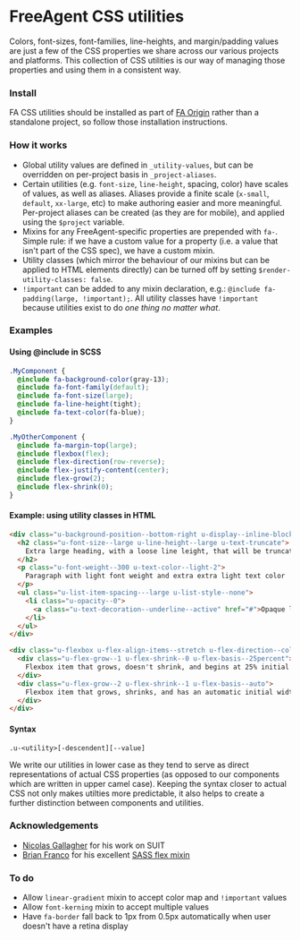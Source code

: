 # FreeAgent CSS utilities
Colors, font-sizes, font-families, line-heights, and margin/padding values are just a few of the CSS properties we share across our various projects and platforms. This collection of CSS utilities is our way of managing those properties and using them in a consistent way.

### Install

FA CSS utilities should be installed as part of [FA Origin](https://github.com/fac/fa-origin) rather than a standalone project, so follow those installation instructions.

### How it works

* Global utility values are defined in `_utility-values`, but can be overridden on per-project basis in `_project-aliases`.
* Certain utilities (e.g. `font-size`, `line-height`, spacing, color) have scales of values, as well as aliases. Aliases provide a finite scale (`x-small`, `default`, `xx-large`, etc) to make authoring easier and more meaningful. Per-project aliases can be created (as they are for mobile), and applied using the `$project` variable. 
* Mixins for any FreeAgent-specific properties are prepended with `fa-`. Simple rule: if we have a custom value for a property (i.e. a value that isn't part of the CSS spec), we have a custom mixin. 
* Utility classes (which mirror the behaviour of our mixins but can be applied to HTML elements directly) can be turned off by setting `$render-utility-classes: false`.
* `!important` can be added to any mixin declaration, e.g.: `@include fa-padding(large, !important);`. All utility classes have `!important` because utilities exist to do _one thing no matter what_.

 
### Examples
 
#### Using @include in SCSS
 
```scss
.MyComponent {
  @include fa-background-color(gray-13);
  @include fa-font-family(default);
  @include fa-font-size(large);
  @include fa-line-height(tight);
  @include fa-text-color(fa-blue);
}

.MyOtherComponent {
  @include fa-margin-top(large);
  @include flexbox(flex);
  @include flex-direction(row-reverse);
  @include flex-justify-content(center);
  @include flex-grow(2);
  @include flex-shrink(0);
}
```

#### Example: using utility classes in HTML
```html
<div class="u-background-position--bottom-right u-display--inline-block u-margin-bottom--default">
  <h2 class="u-font-size--large u-line-height--large u-text-truncate">
    Extra large heading, with a loose line leight, that will be truncated
  </h2>
  <p class="u-font-weight--300 u-text-color--light-2">
    Paragraph with light font weight and extra extra light text color
  </p>
  <ul class="u-list-item-spacing---large u-list-style--none">
    <li class="u-opacity--0">
      <a class="u-text-decoration--underline--active" href="#">Opaque list item containing an anchor that gets a text underline when :active</a>
    </li>
  </ul>
</div>
```

```html
<div class="u-flexbox u-flex-align-items--stretch u-flex-direction--colum-reverse">
  <div class="u-flex-grow--1 u-flex-shrink--0 u-flex-basis--25percent">
    Flexbox item that grows, doesn't shrink, and begins at 25% initial width
  </div>
  <div class="u-flex-grow--2 u-flex-shrink--1 u-flex-basis--auto">
    Flexbox item that grows, shrinks, and has an automatic initial width
  </div>
</div>
```

#### Syntax
```
.u-<utility>[-descendent][--value]
```

We write our utilities in lower case as they tend to serve as direct representations of actual CSS properties (as opposed to our components which are written in upper camel case). Keeping the syntax closer to actual CSS not only makes utilties more predictable, it also helps to create a further distinction between components and utilities.

### Acknowledgements
* [Nicolas Gallagher](https://github.com/necolas) for his work on SUIT
* [Brian Franco](https://github.com/mastastealth) for his excellent [SASS flex mixin](https://github.com/mastastealth/sass-flex-mixin)

### To do
* Allow `linear-gradient` mixin to accept color map and `!important` values
* Allow `font-kerning` mixin to accept multiple values
* Have `fa-border` fall back to 1px from 0.5px automatically when user doesn't have a retina display